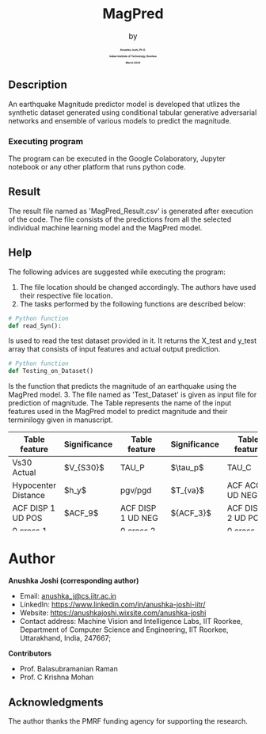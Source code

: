 
<h1 align="center">MagPred</h1>

<p align="center" style="font-size: 15px;">by</p>

<h4 align="center" style="font-size: 5px; font-weight: bolder;">Anushka Joshi, Ph.D.</h4>

<h4 align="center" style="font-size: 5px; font-weight: bold;">Indian Institute of Technology, Roorkee</h4>

<h4 align="center" style="font-size: 5px; font-weight: bold;">March 2024</h4>

## Description

An earthquake Magnitude predictor model is developed that utlizes the synthetic dataset generated using conditional tabular generative adversarial networks and ensemble of various models to predict the magnitude.

### Executing program

The program can be executed in the Google Colaboratory, Jupyter notebook or any other platform that runs python code.

## Result
The result file named as 'MagPred_Result.csv' is generated after execution of the code. The file consists of the predictions from all the selected individual machine learning model and the MagPred model.

## Help

The following advices are suggested while executing the program:
1. The file location should be changed accordingly. The authors have used their respective file location.
2. The tasks performed by the following functions are described below:
```python
# Python function
def read_Syn():
```
Is used to read the test dataset provided in it. It returns the X_test and y_test array that consists of input features and actual output prediction.
```python
# Python function
def Testing_on_Dataset()
```
Is the function that predicts the magnitude of an earthquake using the MagPred model.
3. The file named as 'Test_Dataset' is given as input file for prediction of magnitude. The Table represents the name of the input features used in the MagPred model to predict magnitude and their terminilogy given in manuscript.

<!-- markdown -->
<table style="height:200px">
  <thead>
    <tr>
      <th>Table feature</th>
      <th>Significance</th>
      <th>Table feature</th>
      <th>Significance</th>
      <th>Table feature</th>
      <th>Significance</th>
      <th>Table feature</th>
      <th>Significance</th>
      <th>Table feature</th>
      <th>Significance</th>
      <th>Table feature</th>
      <th>Significance</th>
    </tr>
  </thead>
  <tbody>
    <tr>
      <td>Vs30 Actual</td>
      <td>$V_{S30}$</td>
      <td>TAU_P</td>
      <td>$\tau_p$</td>
      <td>TAU_C</td>
      <td>$\tau_c$</td>
      <td>PGV UD</td>
      <td>$P_{GV}$</td>
      <td>PGD UD</td>
      <td>$P_{GD}$</td>
      <td>Magnitude</td>
      <td>$M_{JMA}$</td>
    </tr>
    <tr>
      <td>Hypocenter Distance</td>
      <td>$h_y$</td>
      <td>pgv/pgd</td>
      <td>$T_{va}$</td>
      <td>ACF ACC 1 UD NEG</td>
      <td>${ACF_1}$</td>
      <td>ACF ACC 2 UD POS</td>
      <td>$ACF_4$</td>
      <td>ACF VEL 2 UD POS</td>
      <td>$ACF_5$</td>
      <td>ACF VEL 2 UD NEG</td>
      <td>$ACF_7$</td>
    </tr>
    <tr>        
      <td>ACF DISP 1 UD POS</td>
      <td>$ACF_9$</td>
      <td>ACF DISP 1 UD NEG</td>
      <td>${ACF_3}$</td>
      <td>ACF DISP 2 UD POS</td>
      <td>$ACF_7$</td>
      <td>ACF DISP 2 UD NEG</td>
      <td>$ACF_7$</td>
      <td>0 cross 1 ACC</td>
      <td>${Z_{a1}}$</td>
      <td>0 cross 1 VEL</td>
      <td>${Z_{v1}}$</td>
    </tr>
    <tr>
      <td>0 cross 1 DISP</td>
      <td>${Z_{d1}}$</td>
      <td>0 cross 2 ACC</td>
      <td>${Z_{a2}}$</td>
      <td>0 cross 2 DISP</td>
      <td>${Z_{d2}}$</td>
      <td>ACF RATIO ACC</td>
      <td>${R_{a1}}$</td>
      <td>ACF RATIO DISP</td>
      <td>${R_{d1}}$</td>
      <td>VEL_ACF_1</td>
      <td>${A_{1}}$</td>
    </tr>
    <tr>
      <td>VEL_ACF_2</td>
      <td>${A_{2}}$</td>
      <td>VEL_ACF_3</td>
      <td>${A_{3}}$</td>
      <td>VEL_ACF_5</td>
      <td>${A_{4}}$</td>
      <td>VEL_ACF_6</td>
      <td>${A_{5}}$</td>
      <td>VEL_ACF_7</td>
      <td>${A_{6}}$</td>
      <td>RSSC VELOCITY</td>
      <td>$RSSC$</td>
    </tr>
    <tr>
      <td>CA VELOCITY</td>
      <td>$cv_{av}$</td>
      <td>IV^2</td>
      <td>$IV2$</td>
      <td>ID^2</td>
      <td>$ID2$</td>
      <td>T_VA</td>
      <td>$T_{va}$</td>
      <td>PI_v</td>
      <td>$PI_V$</td>
      <td>-</td>
      <td>-</td>
    </tr>
  </tbody>
</table>


# Author

**Anushka Joshi (corresponding author)**

- Email: anushka_j@cs.iitr.ac.in
- LinkedIn: https://www.linkedin.com/in/anushka-joshi-iitr/
- Website: https://anushkajoshi.wixsite.com/anushka-joshi
- Contact address: Machine Vision and Intelligence Labs, IIT Roorkee, 
  Department of Computer Science and Engineering, IIT Roorkee, 
  Uttarakhand, India, 247667; 

**Contributors**

- Prof. Balasubramanian Raman
- Prof. C Krishna Mohan

## Acknowledgments

The author thanks the PMRF funding agency for supporting the research.
